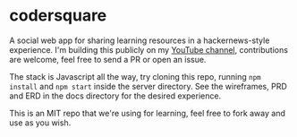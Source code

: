 # codersquare

A social web app for sharing learning resources in a hackernews-style
experience. I'm building this publicly on my [YouTube
channel](https://www.youtube.com/playlist?list=PL9ExMy1CBZjmRw0JcocbXKdy271BvWBGq),
contributions are welcome, feel free to send a PR or open an issue.

The stack is Javascript all the way, try cloning this repo, running `npm install` and `npm start` inside the server directory. See the wireframes, PRD
and ERD in the docs directory for the desired experience.

This is an MIT repo that we're using for learning, feel free to fork away and
use as you wish.
